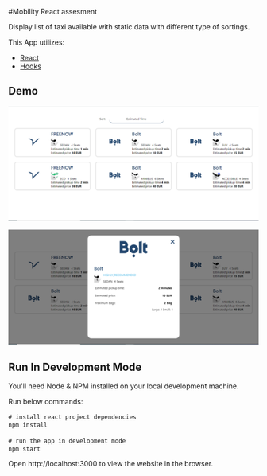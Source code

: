 #Mobility React assesment

Display list of taxi available with static data with different type of sortings.

This App utilizes:

- [React](https://reactjs.org/)
- [Hooks](https://reactjs.org/docs/hooks-intro.html)

## Demo

![Laptop screenshot](src/asset/laptopScreen.PNG?raw=true)

![Overlay screenshot](src/asset/Overlay.PNG?raw=true)

## Run In Development Mode

You'll need Node & NPM installed on your local development machine.

Run below commands:

```
# install react project dependencies
npm install

# run the app in development mode
npm start
```

Open http://localhost:3000 to view the website in the browser.
